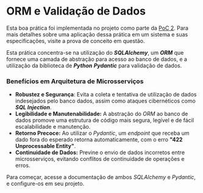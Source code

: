 # ORM e Validação de Dados

Esta boa prática foi implementada no projeto como parte da [PoC 2](../provas-de-conceito/poc-2-autenticacao-e-comunicacao/). Para mais detalhes sobre uma aplicação dessa prática em um sistema e suas especificações, visite a prova de conceito em questão.

Esta prática concentra-se na utilização do _**SQLAlchemy**_, um _**ORM**_ que fornece uma camada de abstração para acesso ao banco de dados, e a utilização da biblioteca de _**Python**_ _**Pydantic**_ para validação de dados.

### Benefícios em Arquitetura de Microsserviços

* **Robustez e Segurança**: Evita a coleta e tentativa de utilização de dados indesejados pelo banco dados, assim como ataques cibernéticos como _**SQL Injection**_.
* **Legibilidade e Manutenabilidade:** A abstração do _ORM_ ao banco de dados promove uma estrutura de código mais segura, legível e de fácil escalabilidade e manutenção.
* **Retorno Precoce:** Ao utilizar o _Pydantic_, um _endpoint_ que receba um dado fora do esperado retorna automaticamente, com o erro **"422 Unprocessable Entity"**.
* **Continuidade de Dados:** Previne o envio de dados incorretos entre microsserviços, evitando conflitos de continuidade de operações e erros.

Para começar, acesse a documentação de ambos _SQLAlchemy_ e _Pydantic_, e configure-os em seu projeto.

